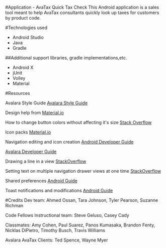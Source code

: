 #Application - AvaTax Quick Tax Check
This Android application is a sales tool meant to help AvaTax consultants quickly look up taxes for customers by product code.

#Technologies used
- Android Studio
- Java
- Gradle

##Additional support libraries, gradle implementations,etc.
 - Android X
 - jUnit
 - Volley
 - Material

#Resources

Avalara Style Guide [Avalara Style Guide](http://styleguide.avalara.com/)

Design help from [Material.io](https://material.io/design/)

How to change button colors without affecting it's size [Stack Overflow](https://stackoverflow.com/questions/35043867/why-button-gets-bigger-when-the-background-is-set-in-android)

Icon packs [Material.io](https://material.io/tools/icons/?style=baseline)

Navigation editing and icon creation [Android Developer Guide](https://developer.android.com/studio/write/image-asset-studio)

[Avalara Developer Guide](https://developer.avalara.com/)

Drawing a line in a view [StackOverflow](https://stackoverflow.com/questions/3616676/how-to-draw-a-line-in-android)

Setting text on multiple navigation drawer views at one time [StackOverflow](https://stackoverflow.com/questions/34973456/how-to-change-text-of-a-textview-in-navigation-drawer-header)

Shared preferences [Android Guide](https://developer.android.com/training/data-storage/shared-preferences)

Toast notifications and modifications [Android Guide](https://developer.android.com/guide/topics/ui/notifiers/toasts)

#Credits
Dev team: Ahmed Ossan, Tara Johnson, Tyler Pearson, Suzanne Richman

Code Fellows Instructional team: Steve Geluso, Casey Cady

Classmates: Amy Cohen, Paul Suarez, Panos Kumasaka, Brandon Fenty, Nicklas DiPietro, Timothy Busch, Travis Williams

Avalara AvaTax Clients: Ted Spence, Wayne Myer